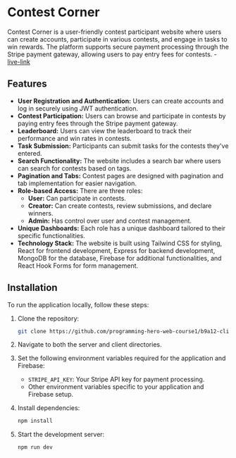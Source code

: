 # Contest Corner

Contest Corner is a user-friendly contest participant website where users can create accounts, participate in various contests, and engage in tasks to win rewards. The platform supports secure payment processing through the Stripe payment gateway, allowing users to pay entry fees for contests. 
-[live-link](https://contest-corner.web.app/)

## Features

- **User Registration and Authentication:** Users can create accounts and log in securely using JWT authentication.
- **Contest Participation:** Users can browse and participate in contests by paying entry fees through the Stripe payment gateway.
- **Leaderboard:** Users can view the leaderboard to track their performance and win rates in contests.
- **Task Submission:** Participants can submit tasks for the contests they've entered.
- **Search Functionality:** The website includes a search bar where users can search for contests based on tags.
- **Pagination and Tabs:** Contest pages are designed with pagination and tab implementation for easier navigation.
- **Role-based Access:** There are three roles: 
  - **User:** Can participate in contests.
  - **Creator:** Can create contests, review submissions, and declare winners.
  - **Admin:** Has control over user and contest management.
- **Unique Dashboards:** Each role has a unique dashboard tailored to their specific functionalities.
- **Technology Stack:** The website is built using Tailwind CSS for styling, React for frontend development, Express for backend development, MongoDB for the database, Firebase for additional functionalities, and React Hook Forms for form management.

## Installation

To run the application locally, follow these steps:

1. Clone the repository:
   ```bash
   git clone https://github.com/programming-hero-web-course1/b9a12-client-side-itsahadul99.git

1. Navigate to both the server and client directories.
2. Set the following environment variables required for the application and Firebase:

    - `STRIPE_API_KEY`: Your Stripe API key for payment processing.
    - Other environment variables specific to your application and Firebase setup.

3. Install dependencies:
   ```bash
   npm install
3. Start the development server:
   ```bash
   npm run dev